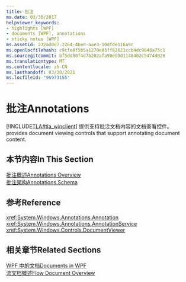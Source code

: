 ```yaml
---
title: 批注
ms.date: 03/30/2017
helpviewer_keywords:
- highlights [WPF]
- documents [WPF], annotations
- sticky notes [WPF]
ms.assetid: 232ad0d7-2264-4bed-aae3-10dfde116a9c
ms.openlocfilehash: c9cfe8f5b5a1270e85ff02621ccb4dc9640a75c1
ms.sourcegitcommit: bf5dd80f4d7b202afa90e90d1148402c5474d826
ms.translationtype: MT
ms.contentlocale: zh-CN
ms.lasthandoff: 03/30/2021
ms.locfileid: "96973155"
---
```

# <a name="annotations"></a><span data-ttu-id="372e6-102">批注</span><span class="sxs-lookup"><span data-stu-id="372e6-102">Annotations</span></span>
[!INCLUDE[TLA#tla_winclient](../../../includes/tlasharptla-winclient-md.md)] <span data-ttu-id="372e6-103">提供支持批注文档内容的文档查看控件。</span><span class="sxs-lookup"><span data-stu-id="372e6-103">provides document viewing controls that support annotating document content.</span></span>  
  
## <a name="in-this-section"></a><span data-ttu-id="372e6-104">本节内容</span><span class="sxs-lookup"><span data-stu-id="372e6-104">In This Section</span></span>  
 [<span data-ttu-id="372e6-105">批注概述</span><span class="sxs-lookup"><span data-stu-id="372e6-105">Annotations Overview</span></span>](annotations-overview.md)  
  [<span data-ttu-id="372e6-106">批注架构</span><span class="sxs-lookup"><span data-stu-id="372e6-106">Annotations Schema</span></span>](annotations-schema.md)  
  
## <a name="reference"></a><span data-ttu-id="372e6-107">参考</span><span class="sxs-lookup"><span data-stu-id="372e6-107">Reference</span></span>  
 <xref:System.Windows.Annotations.Annotation>  
  <xref:System.Windows.Annotations.AnnotationService>  
  <xref:System.Windows.Controls.DocumentViewer>  
  
## <a name="related-sections"></a><span data-ttu-id="372e6-108">相关章节</span><span class="sxs-lookup"><span data-stu-id="372e6-108">Related Sections</span></span>  
 [<span data-ttu-id="372e6-109">WPF 中的文档</span><span class="sxs-lookup"><span data-stu-id="372e6-109">Documents in WPF</span></span>](documents-in-wpf.md)  
  [<span data-ttu-id="372e6-110">流文档概述</span><span class="sxs-lookup"><span data-stu-id="372e6-110">Flow Document Overview</span></span>](flow-document-overview.md)
